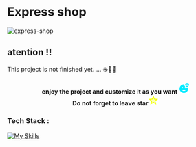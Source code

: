 # Express shop

<!-- banner start -->
![express-shop](https://github.com/Silent-Watcher/express-shop/blob/master/docs/banner.png)
<!-- banner end -->

## atention ‼️
This project is not finished yet. ... ☕🧙‍♂️

<h4 align="center">enjoy the project and customize it as you want <img src="https://github.com/Alirezazamirian/test_mobile_shop/blob/main/icons8-smile-24.png"><br>Do not forget to leave star<img src="https://github.com/Alirezazamirian/test_mobile_shop/blob/main/icons8-star-24.png"></h4>

### Tech Stack :
[![My Skills](https://skillicons.dev/icons?i=js,html,css,bootstrap,express,nodejs)](https://skillicons.dev)
